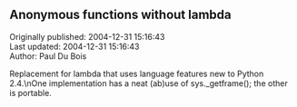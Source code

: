 ## Anonymous functions without lambda  
Originally published: 2004-12-31 15:16:43  
Last updated: 2004-12-31 15:16:43  
Author: Paul Du Bois  
  
Replacement for lambda that uses language features new to Python 2.4.\nOne implementation has a neat (ab)use of sys._getframe(); the other is portable.